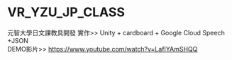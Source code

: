 # VR_YZU_JP_CLASS
元智大學日文課教具開發
實作>> Unity + cardboard + Google Cloud Speech +JSON
<br/>DEMO影片>> https://www.youtube.com/watch?v=LafIYAmSHQQ
<br/>
